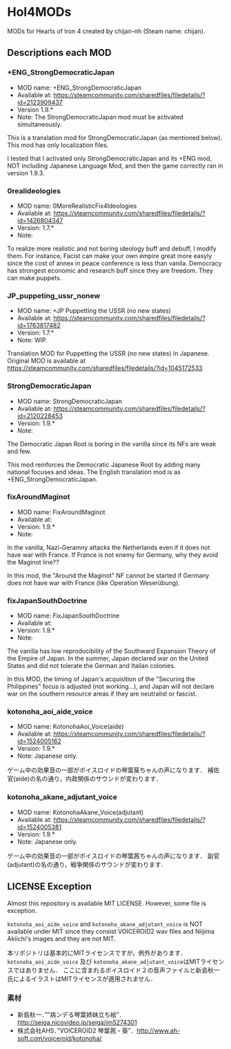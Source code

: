 # HoI4MODs
MODs for Hearts of Iron 4 created by chijan-nh (Steam name: chijan).

## Descriptions each MOD

### +ENG_StrongDemocraticJapan

* MOD name: +ENG_StrongDemocraticJapan
* Available at: https://steamcommunity.com/sharedfiles/filedetails/?id=2123909437
* Version 1.9.*
* Note: The StrongDemocraticJapan mod must be activated simultaneously.

This is a translation mod for StrongDemocraticJapan (as mentioned below).
This mod has only localization files.

I tested that I activated only StrongDemocraticJapan and its +ENG mod, NOT including Japanese Language Mod, and then the game correctly ran in version 1.9.3.

### 0realideologies

* MOD name: 0MoreRealisticFix4Ideologies
* Available at: https://steamcommunity.com/sharedfiles/filedetails/?id=1426804347
* Version: 1.7.*
* Note:

To realize more realistic and not boring ideology buff and debuff, I modify them.
For instance,
Facist can make your own empire great more easyly since the cost of annex in peace conference is less than vanila.
Democracy has strongest economic and research buff since they are freedom. They can make puppets.

### JP_puppeting_ussr_nonew

* MOD name: +JP Puppetting the USSR (no new states)
* Available at: https://steamcommunity.com/sharedfiles/filedetails/?id=1763817482
* Version: 1.7.*
* Note: WIP.

Translation MOD for Puppetting the USSR (no new states) in Japanese.
Original MOD is available at https://steamcommunity.com/sharedfiles/filedetails/?id=1045172533 

### StrongDemocraticJapan

* MOD name: StrongDemocraticJapan
* Available at: https://steamcommunity.com/sharedfiles/filedetails/?id=2120228453
* Version: 1.9.*
* Note: 

The Democratic Japan Root is boring in the vanilla since its NFs are weak and few.

This mod reinforces the Democratic Japanese Root by adding many national focuses and ideas.
The English translation mod is as +ENG_StrongDemocraticJapan.

### fixAroundMaginot

* MOD name: FixAroundMaginot
* Available at:
* Version: 1.9.*
* Note:

In the vanilla, Nazi-Geramny attacks the Netherlands even if it does not have war with France. If France is not enemy for Germany, why they avoid the Maginot line??

In this mod, the "Around the Maginot" NF cannot be started if Germany does not have war with France (like Operation Weserübung).

### fixJapanSouthDoctrine

* MOD name: FixJapanSouthDoctrine
* Available at:
* Version: 1.9.*
* Note:

The vanilla has low reproducibility of the Southward Expansion Theory of the Empire of Japan.
In the summer, Japan declared war on the United States and did not tolerate the German and Italian colonies.

In this MOD, the timing of Japan's acquisition of the "Securing the Philippines" focus is adjusted (not working...),
and Japan will not declare war on the southern resource areas if they are neutralist or fascist.


### kotonoha_aoi_aide_voice

* MOD name: KotonohaAoi_Voice(aide)
* Available at: https://steamcommunity.com/sharedfiles/filedetails/?id=1524005162
* Version: 1.9.*
* Note: Japanese only.

ゲーム中の効果音の一部がボイスロイドの琴葉葵ちゃんの声になります．
補佐官(aide)の名の通り，内政関係のサウンドが変わります．

### kotonoha_akane_adjutant_voice

* MOD name: KotonohaAkane_Voice(adjutant)
* Available at: https://steamcommunity.com/sharedfiles/filedetails/?id=1524005381
* Version: 1.9.*
* Note: Japanese only.

ゲーム中の効果音の一部がボイスロイドの琴葉茜ちゃんの声になります．
副官(adjutant)の名の通り，戦争関係のサウンドが変わります．


## LICENSE Exception

Almost this repository is available MIT LICENSE.
However, some file is exception.

`kotonoha_aoi_aide_voice` and `kotonoha_akane_adjutant_voice` is NOT available under MIT
since they consist VOICEROID2 wav files and Niijima Akiichi's images and they are not MIT.


本リポジトリは基本的にMITライセンスですが，例外があります．
`kotonoha_aoi_aide_voice` 及び `kotonoha_akane_adjutant_voice`はMITライセンスではありません．
ここに含まれるボイスロイド２の音声ファイルと新島秋一氏によるイラストはMITライセンスが適用されません．

### 素材

* 新島秋一．””病ンデる琴葉姉妹立ち絵”．http://seiga.nicovideo.jp/seiga/im5274301
* 株式会社AHS．”VOICEROID2 琴葉茜・葵”．http://www.ah-soft.com/voiceroid/kotonoha/
